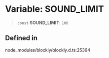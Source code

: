 # Variable: SOUND_LIMIT

> `const` **SOUND_LIMIT**: `100`

## Defined in

node_modules/blockly/blockly.d.ts:25364
